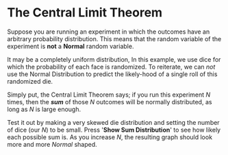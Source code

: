 # The Central Limit Theorem

Suppose you are running an experiment in which the outcomes have an arbitrary probability distribution. This means that the random variable of the experiment is **not** a **Normal** random variable.

It may be a completely uniform distribution, In this example, we use dice for which the probability of each face is randomized.  To reiterate, we can *not* use the Normal Distribution to predict the likely-hood of a single roll of this randomized die.

Simply put, the Central Limit Theorem says; if you run this experiment *N* times, then the ***sum*** of those *N* outcomes will be normally distributed, as long as *N* is large enough.

Test it out by making a very skewed die distribution and setting the number of dice (our *N*) to be small. Press '**Show Sum Distribution**' to see how likely each possible sum is. As you increase *N*, the resulting graph should look more and more *Normal* shaped.
